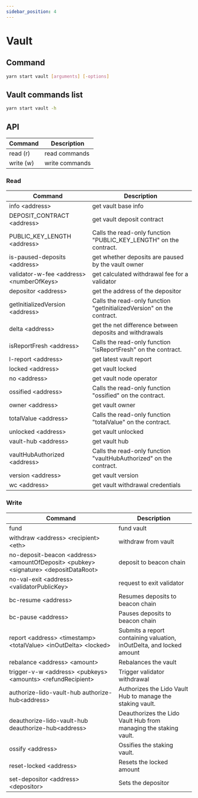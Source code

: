 ```yaml
---
sidebar_position: 4
---
```


# Vault

## Command

```bash
yarn start vault [arguments] [-options]
```

## Vault commands list

```bash
yarn start vault -h
```

## API

| Command   | Description    |
| --------- | -------------- |
| read (r)  | read commands  |
| write (w) | write commands |

### Read

| Command                                    | Description                                                           |
| ------------------------------------------ | --------------------------------------------------------------------- |
| info \<address>                            | get vault base info                                                   |
| DEPOSIT_CONTRACT \<address>                | get vault deposit contract                                            |
| PUBLIC_KEY_LENGTH \<address>               | Calls the read-only function "PUBLIC_KEY_LENGTH" on the contract.     |
| is-paused-deposits \<address>              | get whether deposits are paused by the vault owner                    |
| validator-w-fee \<address> \<numberOfKeys> | get calculated withdrawal fee for a validator                         |
| depositor \<address>                       | get the address of the depositor                                      |
| getInitializedVersion \<address>           | Calls the read-only function "getInitializedVersion" on the contract. |
| delta \<address>                           | get the net difference between deposits and withdrawals               |
| isReportFresh \<address>                   | Calls the read-only function "isReportFresh" on the contract.         |
| l-report \<address>                        | get latest vault report                                               |
| locked \<address>                          | get vault locked                                                      |
| no \<address>                              | get vault node operator                                               |
| ossified \<address>                        | Calls the read-only function "ossified" on the contract.              |
| owner \<address>                           | get vault owner                                                       |
| totalValue \<address>                      | Calls the read-only function "totalValue" on the contract.            |
| unlocked \<address>                        | get vault unlocked                                                    |
| vault-hub \<address>                       | get vault hub                                                         |
| vaultHubAuthorized \<address>              | Calls the read-only function "vaultHubAuthorized" on the contract.    |
| version \<address>                         | get vault version                                                     |
| wc \<address>                              | get vault withdrawal credentials                                      |

### Write

| Command                                                                                   | Description                                                          |
| ----------------------------------------------------------------------------------------- | -------------------------------------------------------------------- |
| fund                                                                                      | fund vault                                                           |
| withdraw \<address> \<recipient> \<eth>                                                   | withdraw from vault                                                  |
| no-deposit-beacon \<address> \<amountOfDeposit> \<pubkey> \<signature> \<depositDataRoot> | deposit to beacon chain                                              |
| no-val-exit \<address> \<validatorPublicKey>                                              | request to exit validator                                            |
| bc-resume \<address>                                                                      | Resumes deposits to beacon chain                                     |
| bc-pause \<address>                                                                       | Pauses deposits to beacon chain                                      |
| report \<address> \<timestamp> \<totalValue> \<inOutDelta> \<locked>                      | Submits a report containing valuation, inOutDelta, and locked amount |
| rebalance \<address> \<amount>                                                            | Rebalances the vault                                                 |
| trigger-v-w \<address> \<pubkeys> \<amounts> \<refundRecipient>                           | Trigger validator withdrawal                                         |
| authorize-lido-vault-hub authorize-hub\<address>                                          | Authorizes the Lido Vault Hub to manage the staking vault.           |
| deauthorize-lido-vault-hub deauthorize-hub\<address>                                      | Deauthorizes the Lido Vault Hub from managing the staking vault.     |
| ossify \<address>                                                                         | Ossifies the staking vault.                                          |
| reset-locked \<address>                                                                   | Resets the locked amount                                             |
| set-depositor \<address> \<depositor>                                                     | Sets the depositor                                                   |
